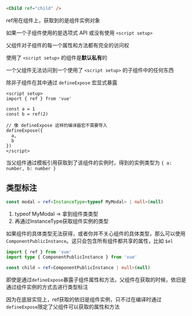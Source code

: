 ```html
<Child ref="child" />
```

ref用在组件上，获取到的是组件实例对象



如果一个子组件使用的是选项式 API 或没有使用 `<script setup>`

父组件对子组件的每一个属性和方法都有完全的访问权



使用了 `<script setup>` 的组件是**默认私有**的

一个父组件无法访问到一个使用了 `<script setup>` 的子组件中的任何东西

除非子组件在其中通过 `defineExpose` 宏显式暴露

```vue
<script setup>
import { ref } from 'vue'

const a = 1
const b = ref(2)

// 像 defineExpose 这样的编译器宏不需要导入
defineExpose({
  a,
  b
})
</script>
```

当父组件通过模板引用获取到了该组件的实例时，得到的实例类型为 `{ a: number, b: number }`



## 类型标注

```ts
const modal = ref<InstanceType<typeof MyModal> | null>(null)
```

1. typeof MyModal -> 拿到组件类类型 
2. 再通过InstanceType获取组件实例的类型



如果组件的具体类型无法获得，或者你并不关心组件的具体类型，那么可以使用 `ComponentPublicInstance`。这只会包含所有组件都共享的属性，比如 `$el`

```ts
import { ref } from 'vue'
import type { ComponentPublicInstance } from 'vue'

const child = ref<ComponentPublicInstance | null>(null)
```



即使是通过`defineExpose`暴露子组件属性和方法，父组件在获取的时候，依旧是通过组件实例的方式去进行类型标注

因为在底层实现上，ref获取的依旧是组件实例，只不过在编译时通过`defineExpose`限定了父组件可以获取的属性和方法